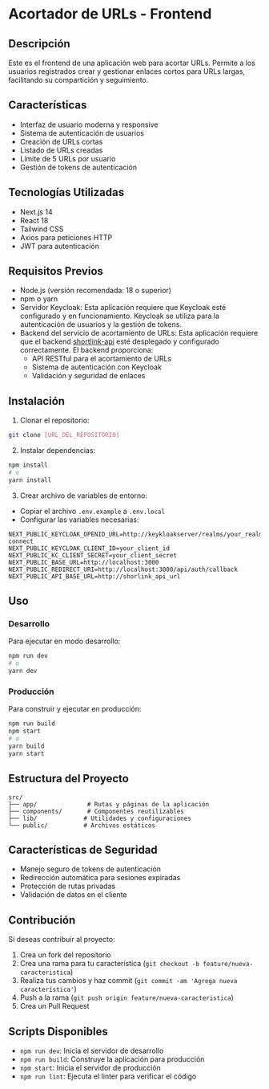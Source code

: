 # Acortador de URLs - Frontend

## Descripción
Este es el frontend de una aplicación web para acortar URLs. Permite a los usuarios registrados crear y gestionar enlaces cortos para URLs largas, facilitando su compartición y seguimiento.

## Características
- Interfaz de usuario moderna y responsive
- Sistema de autenticación de usuarios
- Creación de URLs cortas
- Listado de URLs creadas
- Límite de 5 URLs por usuario
- Gestión de tokens de autenticación

## Tecnologías Utilizadas
- Next.js 14
- React 18
- Tailwind CSS
- Axios para peticiones HTTP
- JWT para autenticación

## Requisitos Previos
- Node.js (versión recomendada: 18 o superior)
- npm o yarn
- Servidor Keycloak: Esta aplicación requiere que Keycloak esté configurado y en funcionamiento. Keycloak se utiliza para la autenticación de usuarios y la gestión de tokens.
- Backend del servicio de acortamiento de URLs: Esta aplicación requiere que el backend [shortlink-api](https://github.com/tavosud/shortlink-api) esté desplegado y configurado correctamente. El backend proporciona:
  - API RESTful para el acortamiento de URLs
  - Sistema de autenticación con Keycloak
  - Validación y seguridad de enlaces

## Instalación

1. Clonar el repositorio:
```bash
git clone [URL_DEL_REPOSITORIO]
```

2. Instalar dependencias:
```bash
npm install
# o
yarn install
```

3. Crear archivo de variables de entorno:
- Copiar el archivo `.env.example` a `.env.local`
- Configurar las variables necesarias:
```env
NEXT_PUBLIC_KEYCLOAK_OPENID_URL=http://keykloakserver/realms/your_realm/protocol/openid-connect
NEXT_PUBLIC_KEYCLOAK_CLIENT_ID=your_client_id
NEXT_PUBLIC_KC_CLIENT_SECRET=your_client_secret
NEXT_PUBLIC_BASE_URL=http://localhost:3000
NEXT_PUBLIC_REDIRECT_URI=http://localhost:3000/api/auth/callback
NEXT_PUBLIC_API_BASE_URL=http://shorlink_api_url
```

## Uso

### Desarrollo
Para ejecutar en modo desarrollo:
```bash
npm run dev
# o
yarn dev
```

### Producción
Para construir y ejecutar en producción:
```bash
npm run build
npm start
# o
yarn build
yarn start
```

## Estructura del Proyecto
```
src/
├── app/              # Rutas y páginas de la aplicación
├── components/       # Componentes reutilizables
├── lib/             # Utilidades y configuraciones
└── public/          # Archivos estáticos
```

## Características de Seguridad
- Manejo seguro de tokens de autenticación
- Redirección automática para sesiones expiradas
- Protección de rutas privadas
- Validación de datos en el cliente

## Contribución
Si deseas contribuir al proyecto:
1. Crea un fork del repositorio
2. Crea una rama para tu característica (`git checkout -b feature/nueva-caracteristica`)
3. Realiza tus cambios y haz commit (`git commit -am 'Agrega nueva característica'`)
4. Push a la rama (`git push origin feature/nueva-caracteristica`)
5. Crea un Pull Request

## Scripts Disponibles
- `npm run dev`: Inicia el servidor de desarrollo
- `npm run build`: Construye la aplicación para producción
- `npm start`: Inicia el servidor de producción
- `npm run lint`: Ejecuta el linter para verificar el código
